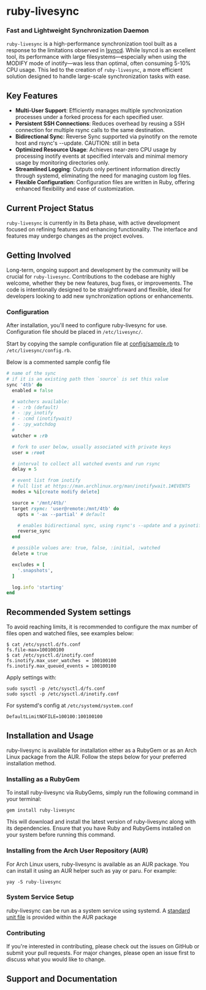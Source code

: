 # ruby-livesync
### Fast and Lightweight Synchronization Daemon

`ruby-livesync` is a high-performance synchronization tool built as a response to the limitations observed in [lsyncd](https://github.com/lsyncd/lsyncd).
While lsyncd is an excellent tool, its performance with large filesystems—especially when using the MODIFY mode of inotify—was less than optimal, often consuming 5-10% CPU usage.
This led to the creation of `ruby-livesync`, a more efficient solution designed to handle large-scale synchronization tasks with ease.

## Key Features

- **Multi-User Support**: Efficiently manages multiple synchronization processes under a forked process for each specified user.
- **Persistent SSH Connections**: Reduces overhead by reusing a SSH connection for multiple rsync calls to the same destination.
- **Bidirectional Sync**: Reverse Sync supported via pyinotify on the remote host and rsync's --update. CAUTION: still in beta
- **Optimized Resource Usage**: Achieves near-zero CPU usage by processing inotify events at specified intervals and minimal memory usage by monitoring directories only.
- **Streamlined Logging**: Outputs only pertinent information directly through systemd, eliminating the need for managing custom log files.
- **Flexible Configuration**: Configuration files are written in Ruby, offering enhanced flexibility and ease of customization.

## Current Project Status

`ruby-livesync` is currently in its Beta phase, with active development focused on refining features and enhancing functionality.
The interface and features may undergo changes as the project evolves.

## Getting Involved

Long-term, ongoing support and development by the community will be crucial for `ruby-livesync`.
Contributions to the codebase are highly welcome, whether they be new features, bug fixes, or improvements.
The code is intentionally designed to be straightforward and flexible, ideal for developers looking to add new synchronization options or enhancements.

### Configuration
After installation, you'll need to configure ruby-livesync for use. Configuration file should be placed in `/etc/livesync/`.

Start by copying the sample configuration file at [config/sample.rb](config/sample.rb) to `/etc/livesync/config.rb`.

Below is a commented sample config file
```ruby
# name of the sync
# if it is an existing path then `source` is set this value
sync '4tb' do
  enabled = false

  # watchers available:
  # - :rb (default)
  # - :py_inotify
  # - :cmd (inotifywait)
  # - :py_watchdog
  #
  watcher = :rb

  # fork to user below, usually associated with private keys 
  user = :root

  # interval to collect all watched events and run rsync
  delay = 5

  # event list from inotify
  # full list at https://man.archlinux.org/man/inotifywait.1#EVENTS
  modes = %i[create modify delete]

  source = '/mnt/4tb/'
  target rsync: 'user@remote:/mnt/4tb' do
    opts = '-ax --partial' # default

    # enables bidirectional sync, using rsync's --update and a pyinotify based watcher
    reverse_sync
  end

  # possible values are: true, false, :initial, :watched
  delete = true

  excludes = [
    '.snapshots',
  ]

  log.info 'starting'
end
```

## Recommended System settings
To avoid reaching limits, it is recommended to configure the max number of files open and watched files, see examples below:

```
$ cat /etc/sysctl.d/fs.conf  
fs.file-max=100100100
$ cat /etc/sysctl.d/inotify.conf 
fs.inotify.max_user_watches  = 100100100
fs.inotify.max_queued_events = 100100100
```
Apply settings with:
```
sudo sysctl -p /etc/sysctl.d/fs.conf
sudo sysctl -p /etc/sysctl.d/inotify.conf
```

For systemd's config at `/etc/systemd/system.conf`
```
DefaultLimitNOFILE=100100:100100100
```

## Installation and Usage

ruby-livesync is available for installation either as a RubyGem or as an Arch Linux package from the AUR. Follow the steps below for your preferred installation method.

### Installing as a RubyGem
To install ruby-livesync via RubyGems, simply run the following command in your terminal:
```
gem install ruby-livesync
```
This will download and install the latest version of ruby-livesync along with its dependencies. Ensure that you have Ruby and RubyGems installed on your system before running this command.

### Installing from the Arch User Repository (AUR)
For Arch Linux users, ruby-livesync is available as an AUR package. You can install it using an AUR helper such as yay or paru. For example:
```
yay -S ruby-livesync
```

### System Service Setup
ruby-livesync can be run as a system service using systemd. A [standard unit file](livesync.service) is provided within the AUR package

### Contributing

If you're interested in contributing, please check out the issues on GitHub or submit your pull requests.
For major changes, please open an issue first to discuss what you would like to change.

## Support and Documentation

